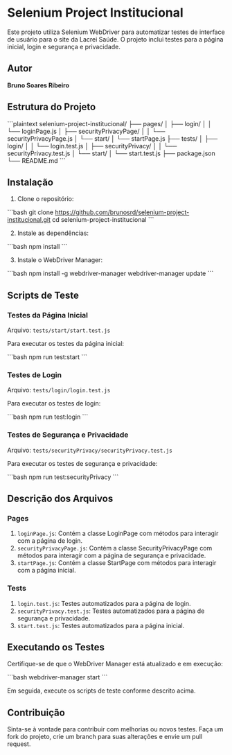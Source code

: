 # Selenium Project Institucional

Este projeto utiliza Selenium WebDriver para automatizar testes de interface de usuário para o site da Lacrei Saúde. O projeto inclui testes para a página inicial, login e segurança e privacidade.

## Autor

**Bruno Soares Ribeiro**

## Estrutura do Projeto

\```plaintext
selenium-project-institucional/
├── pages/
│   ├── login/
│   │   └── loginPage.js
│   ├── securityPrivacyPage/
│   │   └── securityPrivacyPage.js
│   └── start/
│       └── startPage.js
├── tests/
│   ├── login/
│   │   └── login.test.js
│   ├── securityPrivacy/
│   │   └── securityPrivacy.test.js
│   └── start/
│       └── start.test.js
├── package.json
└── README.md
\```

## Instalação

1. Clone o repositório:

\```bash
git clone https://github.com/brunosrd/selenium-project-institucional.git
cd selenium-project-institucional
\```

2. Instale as dependências:

\```bash
npm install
\```

3. Instale o WebDriver Manager:

\```bash
npm install -g webdriver-manager
webdriver-manager update
\```

## Scripts de Teste

### Testes da Página Inicial

Arquivo: `tests/start/start.test.js`

Para executar os testes da página inicial:

\```bash
npm run test:start
\```

### Testes de Login

Arquivo: `tests/login/login.test.js`

Para executar os testes de login:

\```bash
npm run test:login
\```

### Testes de Segurança e Privacidade

Arquivo: `tests/securityPrivacy/securityPrivacy.test.js`

Para executar os testes de segurança e privacidade:

\```bash
npm run test:securityPrivacy
\```

## Descrição dos Arquivos

### Pages
1. `loginPage.js`: Contém a classe LoginPage com métodos para interagir com a página de login.
2. `securityPrivacyPage.js`: Contém a classe SecurityPrivacyPage com métodos para interagir com a página de segurança e privacidade.
3. `startPage.js`: Contém a classe StartPage com métodos para interagir com a página inicial.

### Tests
1. `login.test.js`: Testes automatizados para a página de login.
2. `securityPrivacy.test.js`: Testes automatizados para a página de segurança e privacidade.
3. `start.test.js`: Testes automatizados para a página inicial.

## Executando os Testes

Certifique-se de que o WebDriver Manager está atualizado e em execução:

\```bash
webdriver-manager start
\```

Em seguida, execute os scripts de teste conforme descrito acima.

## Contribuição

Sinta-se à vontade para contribuir com melhorias ou novos testes. Faça um fork do projeto, crie um branch para suas alterações e envie um pull request.
